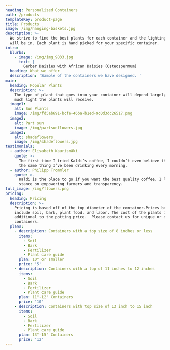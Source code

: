 ```yaml
---
heading: Personalized Containers
path: /products
templateKey: product-page
title: Products
image: /img/hanging-baskets.jpg
description: >-
  We strive to find the best plants for each container and the lighting they
  will be in. Each plant is hand picked for your specific container. 
intro:
  blurbs:
    - image: /img/img_9833.jpg
      text: |
        Gerber Daisies with African Daisies (Osteospermum) 
  heading: What we offer
  description: 'Sample of the containers we have designed. '
main:
  heading: Popular Plants
  description: >-
    The type of plant that goes into your container will depend largely on how
    much light the plants will receive. 
  image1:
    alt: Sun Plants
    image: /img/fd5ab691-bcfe-46ba-b1ed-9c0d3dc26517.png
  image2:
    alt: Part sun
    image: /img/partsunflowers.jpg
  image3:
    alt: shadeflowers
    image: /img/shadeflowers.jpg
testimonials:
  - author: Elisabeth Kaurismäki
    quote: >-
      The first time I tried Kaldi’s coffee, I couldn’t even believe that was
      the same thing I’ve been drinking every morning.
  - author: Philipp Trommler
    quote: >-
      Kaldi is the place to go if you want the best quality coffee. I love their
      stance on empowering farmers and transparency.
full_image: /img/flowers.png
pricing:
  heading: Pricing
  description: >-
    Pricing is based off of the top diameter of the container.Prices below
    include soil, bark, plant food, and labor. The cost of the plants is
    additional to the potting price.  Please contact us for unique or odd shaped
    containers. 
  plans:
    - description: Containers with a top size of 8 inches or less
      items:
        - Soil
        - Bark
        - Fertilizer
        - Plant care guide
      plan: 10" or smaller
      price: '5'
    - description: Containers with a top of 11 inches to 12 inches
      items:
        - Soil
        - Bark
        - Fertilizer
        - Plant care guide
      plan: 11"-12" Containers
      price: '10'
    - description: Containers with top size of 13 inch to 15 inch
      items:
        - Soil
        - Bark
        - Fertilizer
        - Plant care guide
      plan: 13"-15" Containers
      price: '12'
---
```


